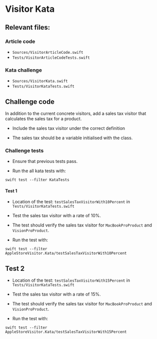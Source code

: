 
# Visitor Kata

## Relevant files:

### Article code

- `Sources/VisitorArticleCode.swift`
- `Tests/VisitorArticleCodeTests.swift`

### Kata challenge

- `Sources/VisitorKata.swift`
- `Tests/VisitorKataTests.swift`

## Challenge code

In addition to the current concrete visitors, add a sales tax visitor that calculates the sales tax for a product.

- Include the sales tax visitor under the correct definition

- The sales tax should be a variable initialised with the class.

### Challenge tests

- Ensure that previous tests pass.

- Run the all kata tests with:

```shell
swift test --filter KataTests
```

#### Test 1

- Location of the test: `testSalesTaxVisitorWith10Percent` in `Tests/VisitorKataTests.swift`

- Test the sales tax visitor with a rate of 10%.

- The test should verify the sales tax visitor for `MacBookProProduct` and `VisionProProduct`.

- Run the test with:

```shell
swift test --filter AppleStoreVisitor.Kata/testSalesTaxVisitorWith10Percent
```

## Test 2

- Location of the test: `testSalesTaxVisitorWith15Percent` in `Tests/VisitorKataTests.swift`

- Test the sales tax visitor with a rate of 15%.

- The test should verify the sales tax visitor for `MacBookProProduct` and `VisionProProduct`.

- Run the test with:

```shell
swift test --filter AppleStoreVisitor.Kata/testSalesTaxVisitorWith15Percent
```
